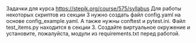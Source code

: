 Задачки для курса https://stepik.org/course/575/syllabus
Для работы некоторых скриптов из секции 3 нужно создать файл config.yaml на основе config_example.yaml. 
А также нужны conftest и pytest.ini.
Файл test_items.py находится в секции 3.
Создайте виртуальное окружение и установите, пожалуйста, модули из requirements.txt перед работой.